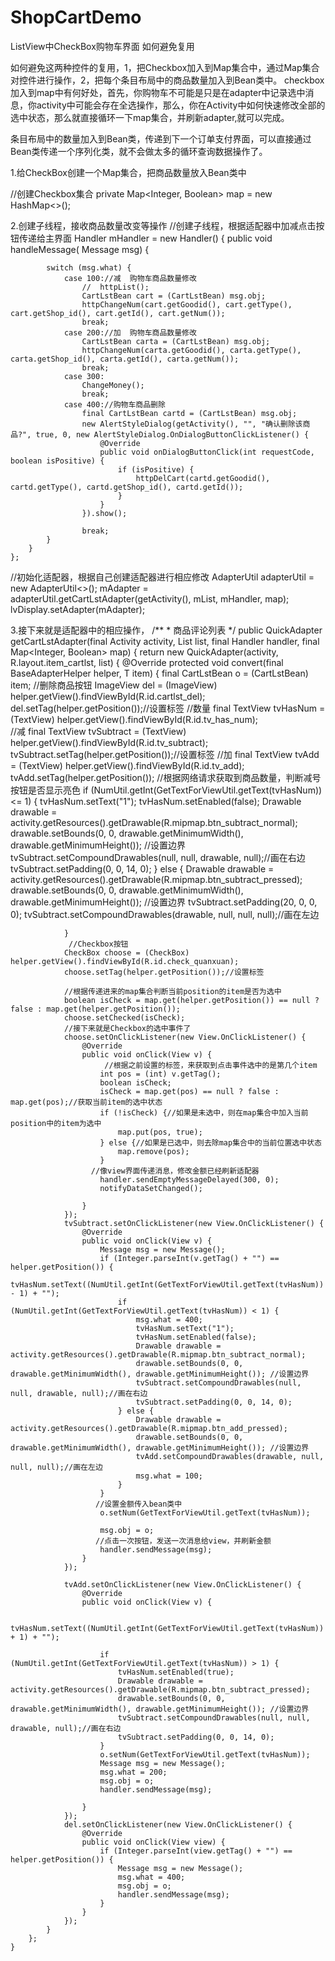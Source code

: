 # ShopCartDemo

ListView中CheckBox购物车界面 如何避免复用

如何避免这两种控件的复用，1，把Checkbox加入到Map集合中，通过Map集合对控件进行操作，2，把每个条目布局中的商品数量加入到Bean类中。
checkbox加入到map中有何好处，首先，你购物车不可能是只是在adapter中记录选中消息，你activity中可能会存在全选操作，那么，你在Activity中如何快速修改全部的选中状态，那么就直接循环一下map集合，并刷新adapter,就可以完成。

条目布局中的数量加入到Bean类，传递到下一个订单支付界面，可以直接通过Bean类传递一个序列化类，就不会做太多的循环查询数据操作了。

1.给CheckBox创建一个Map集合，把商品数量放入Bean类中

   //创建Checkbox集合
    private Map<Integer, Boolean> map = new HashMap<>();
    
2.创建子线程，接收商品数量改变等操作
//创建子线程，根据适配器中加减点击按钮传递给主界面
 Handler mHandler = new Handler() {
        public void handleMessage( Message msg) {

            switch (msg.what) {
                case 100://减  购物车商品数量修改
                    //  httpList();
                    CartLstBean cart = (CartLstBean) msg.obj;
                    httpChangeNum(cart.getGoodid(), cart.getType(), cart.getShop_id(), cart.getId(), cart.getNum());
                    break;
                case 200://加  购物车商品数量修改
                    CartLstBean carta = (CartLstBean) msg.obj;
                    httpChangeNum(carta.getGoodid(), carta.getType(), carta.getShop_id(), carta.getId(), carta.getNum());
                    break;
                case 300:
                    ChangeMoney();
                    break;
                case 400://购物车商品删除
                    final CartLstBean cartd = (CartLstBean) msg.obj;
                    new AlertStyleDialog(getActivity(), "", "确认删除该商品?", true, 0, new AlertStyleDialog.OnDialogButtonClickListener() {
                        @Override
                        public void onDialogButtonClick(int requestCode, boolean isPositive) {
                            if (isPositive) {
                                httpDelCart(cartd.getGoodid(), cartd.getType(), cartd.getShop_id(), cartd.getId());
                            }
                        }
                    }).show();

                    break;
            }
        }
    };
   //初始化适配器，根据自己创建适配器进行相应修改
        AdapterUtil adapterUtil = new AdapterUtil<>();
        mAdapter = adapterUtil.getCartLstAdapter(getActivity(), mList, mHandler, map);
        lvDisplay.setAdapter(mAdapter);

3.接下来就是适配器中的相应操作，
 /**
     * 商品评论列表
     */
    public QuickAdapter<T> getCartLstAdapter(final Activity activity, List<T> list, final Handler handler, final Map<Integer, Boolean> map) {
        return new QuickAdapter<T>(activity, R.layout.item_cartlst, list) {
            @Override
            protected void convert(final BaseAdapterHelper helper, T item) {
                final CartLstBean o = (CartLstBean) item;
               //删除商品按钮
                ImageView del = (ImageView) helper.getView().findViewById(R.id.cartlst_del);
                del.setTag(helper.getPosition());//设置标签
                //数量
                final TextView tvHasNum = (TextView) helper.getView().findViewById(R.id.tv_has_num);  
                //减
                final TextView tvSubtract = (TextView) helper.getView().findViewById(R.id.tv_subtract);
                tvSubtract.setTag(helper.getPosition());//设置标签
                //加
                final TextView tvAdd = (TextView) helper.getView().findViewById(R.id.tv_add);
                tvAdd.setTag(helper.getPosition());
               //根据网络请求获取到商品数量，判断减号按钮是否显示亮色
                if (NumUtil.getInt(GetTextForViewUtil.getText(tvHasNum)) <= 1) {
                    tvHasNum.setText("1");
                    tvHasNum.setEnabled(false);
                    Drawable drawable = activity.getResources().getDrawable(R.mipmap.btn_subtract_normal);
                    drawable.setBounds(0, 0, drawable.getMinimumWidth(), drawable.getMinimumHeight()); //设置边界
                    tvSubtract.setCompoundDrawables(null, null, drawable, null);//画在右边
                    tvSubtract.setPadding(0, 0, 14, 0);
                } else {
                    Drawable drawable = activity.getResources().getDrawable(R.mipmap.btn_subtract_pressed);
                    drawable.setBounds(0, 0, drawable.getMinimumWidth(), drawable.getMinimumHeight()); //设置边界
                    tvSubtract.setPadding(20, 0, 0, 0);
                    tvSubtract.setCompoundDrawables(drawable, null, null, null);//画在左边

                }
                 //Checkbox按钮
                CheckBox choose = (CheckBox) helper.getView().findViewById(R.id.check_quanxuan);
                choose.setTag(helper.getPosition());//设置标签

                //根据传递进来的map集合判断当前position的item是否为选中
                boolean isCheck = map.get(helper.getPosition()) == null ? false : map.get(helper.getPosition());
                choose.setChecked(isCheck);
                //接下来就是Checkbox的选中事件了
                choose.setOnClickListener(new View.OnClickListener() {
                    @Override
                    public void onClick(View v) {
                         //根据之前设置的标签，来获取到点击事件选中的是第几个item
                        int pos = (int) v.getTag();
                        boolean isCheck;
                        isCheck = map.get(pos) == null ? false : map.get(pos);//获取当前item的选中状态
                        if (!isCheck) {//如果是未选中，则在map集合中加入当前position中的item为选中
                            map.put(pos, true);
                        } else {//如果是已选中，则去除map集合中的当前位置选中状态
                            map.remove(pos);
                        }
                      //像view界面传递消息，修改金额已经刷新适配器
                        handler.sendEmptyMessageDelayed(300, 0);
                        notifyDataSetChanged();

                    }
                });
                tvSubtract.setOnClickListener(new View.OnClickListener() {
                    @Override
                    public void onClick(View v) {
                        Message msg = new Message();
                        if (Integer.parseInt(v.getTag() + "") == helper.getPosition()) {
                            tvHasNum.setText((NumUtil.getInt(GetTextForViewUtil.getText(tvHasNum)) - 1) + "");
                            if (NumUtil.getInt(GetTextForViewUtil.getText(tvHasNum)) < 1) {
                                msg.what = 400;
                                tvHasNum.setText("1");
                                tvHasNum.setEnabled(false);
                                Drawable drawable = activity.getResources().getDrawable(R.mipmap.btn_subtract_normal);
                                drawable.setBounds(0, 0, drawable.getMinimumWidth(), drawable.getMinimumHeight()); //设置边界
                                tvSubtract.setCompoundDrawables(null, null, drawable, null);//画在右边
                                tvSubtract.setPadding(0, 0, 14, 0);
                            } else {
                                Drawable drawable = activity.getResources().getDrawable(R.mipmap.btn_add_pressed);
                                drawable.setBounds(0, 0, drawable.getMinimumWidth(), drawable.getMinimumHeight()); //设置边界
                                tvAdd.setCompoundDrawables(drawable, null, null, null);//画在左边
                                msg.what = 100;
                            }
                        }
                       //设置金额传入bean类中
                        o.setNum(GetTextForViewUtil.getText(tvHasNum));

                        msg.obj = o;
                       //点击一次按钮，发送一次消息给view，并刷新金额
                        handler.sendMessage(msg);
                    }
                });

                tvAdd.setOnClickListener(new View.OnClickListener() {
                    @Override
                    public void onClick(View v) {

                        tvHasNum.setText((NumUtil.getInt(GetTextForViewUtil.getText(tvHasNum)) + 1) + "");

                        if (NumUtil.getInt(GetTextForViewUtil.getText(tvHasNum)) > 1) {
                            tvHasNum.setEnabled(true);
                            Drawable drawable = activity.getResources().getDrawable(R.mipmap.btn_subtract_pressed);
                            drawable.setBounds(0, 0, drawable.getMinimumWidth(), drawable.getMinimumHeight()); //设置边界
                            tvSubtract.setCompoundDrawables(null, null, drawable, null);//画在右边
                            tvSubtract.setPadding(0, 0, 14, 0);
                        }
                        o.setNum(GetTextForViewUtil.getText(tvHasNum));
                        Message msg = new Message();
                        msg.what = 200;
                        msg.obj = o;
                        handler.sendMessage(msg);

                    }
                });
                del.setOnClickListener(new View.OnClickListener() {
                    @Override
                    public void onClick(View view) {
                        if (Integer.parseInt(view.getTag() + "") == helper.getPosition()) {
                            Message msg = new Message();
                            msg.what = 400;
                            msg.obj = o;
                            handler.sendMessage(msg);
                        }
                    }
                });
            }
        };
    }



